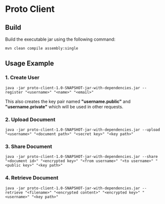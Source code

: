 # Proto Client

## Build
Build the executable jar using the following command:
```
mvn clean compile assembly:single

```

## Usage Example

### 1. Create User
```
java -jar proto-client-1.0-SNAPSHOT-jar-with-dependencies.jar --register "<username>" "<name>" "<email>"
```
This also creates the key pair named **"username.public"** and **"username.private"** which will be used in other requests.

### 2. Upload Document
```
java -jar proto-client-1.0-SNAPSHOT-jar-with-dependencies.jar --upload "<username>" "<document path>" "<secret key>" "<key path>"
```

### 3. Share Document
```
java -jar proto-client-1.0-SNAPSHOT-jar-with-dependencies.jar --share "<document id>" "<encrypted key>" "<from username>" "<to username>" "<public key>" "<key path>"
```

### 4. Retrieve Document
```
java -jar proto-client-1.0-SNAPSHOT-jar-with-dependencies.jar --retrieve "<filename>" "<encrypted content>" "<encrypted key>" "<username>" "<key path>"
```